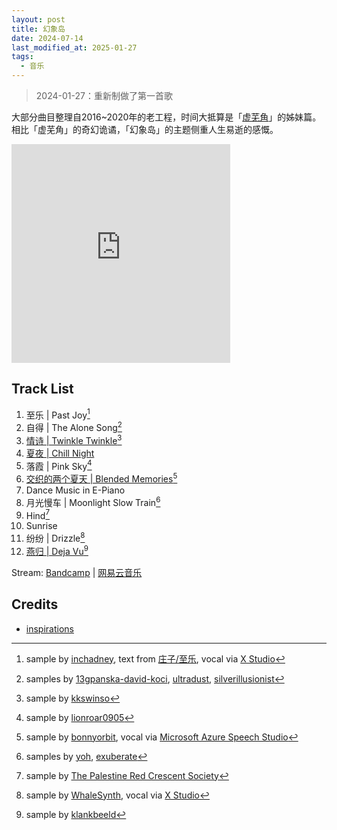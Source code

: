 ```yaml
---
layout: post
title: 幻象岛
date: 2024-07-14
last_modified_at: 2025-01-27
tags:
  - 音乐
---
```


> 2024-01-27：重新制做了第一首歌

大部分曲目整理自2016~2020年的老工程，时间大抵算是「[虚芜角](/music/ends-of-nihil)」的姊妹篇。相比「虚芜角」的奇幻诡谲，「幻象岛」的主题侧重人生易逝的感慨。

<iframe style="border: 0; width: 350px; height: 350px;" src="https://bandcamp.com/EmbeddedPlayer/album=4270813475/size=large/bgcol=333333/linkcol=4ec5ec/minimal=true/transparent=true/" seamless><a href="https://feeshy.bandcamp.com/album/illusory-island">illusory island by feeshy</a></iframe>

## Track List
  
1. 至乐 | Past Joy[^1]
2. 自得 | The Alone Song[^2]
3. [情诗 | Twinkle Twinkle](/poetry/pink/twinkle-twinkle)[^3]
4. [夏夜 | Chill Night](/poetry/pink/chill-night)
5. 落霞 | Pink Sky[^5]
6. [交织的两个夏天 | Blended Memories](/poetry/pink/blended-momeries)[^6]
7. Dance Music in E-Piano
8. 月光慢车 | Moonlight Slow Train[^8]
9. Hind[^9]
10. Sunrise
11. 纷纷 | Drizzle[^11]
12. [燕归 | Deja Vu](/poetry/blue/deja-vu)[^12]

Stream: [Bandcamp](https://feeshy.bandcamp.com/album/illusory-island) | [网易云音乐](https://music.163.com/album?id=242123244)

## Credits

- [inspirations](https://music.apple.com/cn/playlist/inspirations-for-illusory-island/pl.u-jV89akWudA0Ne6o)

[^1]: sample by [inchadney](https://freesound.org/s/429077/), text from [庄子/至乐](https://zh.wikisource.org/zh-hans/%E8%8E%8A%E5%AD%90/%E8%87%B3%E6%A8%82), vocal via [X Studio](https://xstudio.music.163.com/)
[^2]: samples by [13gpanska-david-koci](https://freesound.org/s/377852/), [ultradust](https://freesound.org/s/166923/), [silverillusionist](https://freesound.org/s/411172/)
[^3]: sample by [kkswinso](https://freesound.org/s/187300/)
[^5]: sample by [lionroar0905](https://freesound.org/s/398904/)
[^6]: sample by [bonnyorbit](https://freesound.org/s/442625/), vocal via [Microsoft Azure Speech Studio](https://speech.microsoft.com/)
[^8]: samples by [yoh](https://freesound.org/s/170866/), [exuberate](https://freesound.org/s/115912/)
[^9]: sample by [The Palestine Red Crescent Society](https://www.youtube.com/watch?v=zknke1P2tus)
[^11]: sample by [WhaleSynth](https://www.whalesynth.com/), vocal via [X Studio](https://xstudio.music.163.com/)
[^12]: sample by [klankbeeld](https://freesound.org/s/506828/)